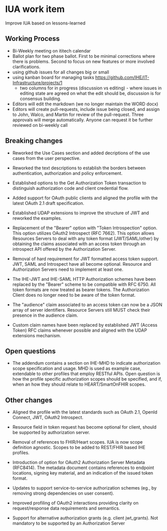 # IUA work item

Improve IUA based on lessons-learned

## Working Process

* Bi-Weekly meeting on ititech calendar
* Ballot plan for two phase ballot. First to be minimal corrections where there is problems. Second to focus on new features or more involved clarifications.
* using github issues for all changes big or small
* using kanban board for managing tasks https://github.com/IHE/IT-Infrastructure/projects/1
  * two columns for in progress (discussion vs editing) - where issues in editing state are agreed on what the edit should be, discussion is for consensus building.
* Editors will edit the markdown (we no longer maintain the WORD docx)
* Editors will create pull-requests, include issue being closed, and assign to John, Walco, and Martin for review of the pull-request. Three approvals will merge automatically. Anyone can request it be further reviewed on bi-weekly call


## Breaking changes

* Reworked the Use Cases section and added decriptions of the use cases from the user perspective.

* Reworked the text descriptions to establish the borders between authentication, authorization and policy enforcement. 

* Established options to the Get Authorization Token transaction to distinguish authorization code and client credential flow.

* Added support for OAuth public clients and aligned the profile with the latest OAuth 2.1 draft specification.

* Established UDAP extensions to improve the structure of JWT and reworked the examples.  

* Replacement of the "Bearer" option with "Token Introspection" option. This option utilizes OAuth2 Introspect (RFC 7662). This option allows Resources Servers to deal with any token format (JWT/SAML/other) by obtaining the claims associated with an access token through an introspect API offered by the Authorization Server.

* Removal of hard requirement for JWT formatted access token support. JWT, SAML and Introspect have all become optional. Resource and Authorization Servers need to implement at least one.

* The IHE-JWT and IHE-SAML HTTP Authorization schemes have been replaced by the "Bearer" scheme to be compatible with RFC 6750. All token formats are now treated as bearer tokens. The Authorization Client does no longer need to be aware of the token format.

* The "audience" claim associated to an access token can now be a JSON array of server identifiers. Resource Servers still MUST check their presence in the audience claim.

* Custom claim names have been replaced by established JWT (Access Token) RFC claims whenever possible and aligned with the UDAP extensions mechanism.

## Open questions

* The addendum contains a section on IHE-MHD to indicate authorization scope specification and usage. MHD is used as example case, extendable to other profiles that employ RESTful APIs. Open question is how the profile specific authorization scopes should be specified, and if, when an how they should relate to HEART/SmartOnFHIR scopes.

## Other changes

* Aligned the profile with the latest standards such as OAuth 2.1, OpenId Connect, JWT, OAuth2 Introspect.

* Resource field in token request has become optional for client, should be supported by authorization server.

* Removal of references to FHIR/Heart scopes. IUA is now scope definition agnostic. Scopes to be added to REST/FHIR based IHE profiles.

* Introduction of option for OAuth2 Authorization Server Metadata (RFC8414). The metadata document contains references to endpoint locations, signing key material, and an indication of the issued token format.

* Updates to support service-to-service authorization schemes (eg., by removing strong dependencies on user consent).

* Improved profiling of OAuth2 interactions providing clarity on request/response data requirements and semantics.

* Support for alternative authorization grants (e.g. client jwt_grants). Not mandatory to be supported by an Authorization Server
